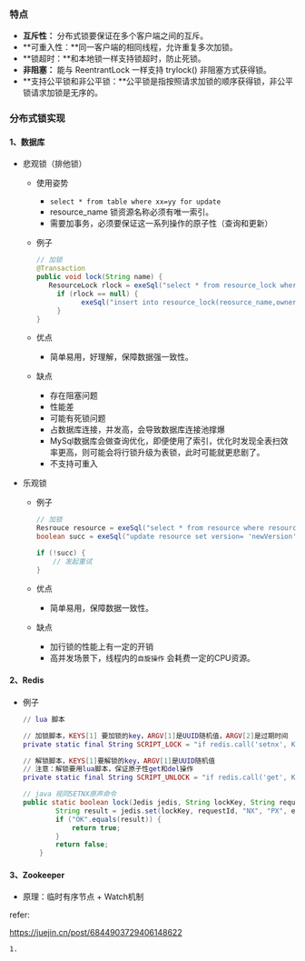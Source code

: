 ### 特点

- **互斥性：** 分布式锁要保证在多个客户端之间的互斥。
- **可重入性：**同一客户端的相同线程，允许重复多次加锁。
- **锁超时：**和本地锁一样支持锁超时，防止死锁。
- **非阻塞：** 能与 ReentrantLock 一样支持 trylock() 非阻塞方式获得锁。
- **支持公平锁和非公平锁：**公平锁是指按照请求加锁的顺序获得锁，非公平锁请求加锁是无序的。



### 分布式锁实现

#### 1、数据库

- 悲观锁（排他锁）
  
  - 使用姿势
    
    - `select * from table where xx=yy for update`
    - resource_name 锁资源名称必须有唯一索引。
    - 需要加事务，必须要保证这一系列操作的原子性（查询和更新）
    
  - 例子
  
    ```java
    // 加锁
    @Transaction
    public void lock(String name) {
       ResourceLock rlock = exeSql("select * from resource_lock where resource_name = name for update");
         if (rlock == null) {
               exeSql("insert into resource_lock(reosurce_name,owner,count) values (name, 'ip',0)");
         }
    }
    ```
  
  - 优点
  
    - 简单易用，好理解，保障数据强一致性。
  
  - 缺点
  
    - 存在阻塞问题
    - 性能差
    - 可能有死锁问题
    - 占数据库连接，并发高，会导致数据库连接池撑爆
    - MySql数据库会做查询优化，即便使用了索引，优化时发现全表扫效率更高，则可能会将行锁升级为表锁，此时可能就更悲剧了。
    - 不支持可重入
  
- 乐观锁

  - 例子

    ```java
    // 加锁
    Resrouce resource = exeSql("select * from resource where resource_name = xxx");
    boolean succ = exeSql("update resource set version= 'newVersion' ... where resource_name = xxx and version = 'oldVersion'");
    
    if (!succ) {
        // 发起重试
    }
    ```

  - 优点

    - 简单易用，保障数据一致性。

  - 缺点

    - 加行锁的性能上有一定的开销
    - 高并发场景下，线程内的`自旋操作` 会耗费一定的CPU资源。

#### 2、Redis

- 例子

  ```lua
  // lua 脚本
  
  // 加锁脚本，KEYS[1] 要加锁的key，ARGV[1]是UUID随机值，ARGV[2]是过期时间
  private static final String SCRIPT_LOCK = "if redis.call('setnx', KEYS[1], ARGV[1]) == 1 then redis.call('pexpire', KEYS[1], ARGV[2]) return 1 else return 0 end";
  
  // 解锁脚本，KEYS[1]要解锁的key，ARGV[1]是UUID随机值
  // 注意：解锁要用lua脚本，保证原子性get和del操作
  private static final String SCRIPT_UNLOCK = "if redis.call('get', KEYS[1]) == ARGV[1] then return redis.call('del', KEYS[1]) else return 0 end";
  ```
  
  ```java
  // java 视同SETNX原声命令
  public static boolean lock(Jedis jedis, String lockKey, String requestId, int expireTime) {
          String result = jedis.set(lockKey, requestId, "NX", "PX", expireTime);
          if ("OK".equals(result)) {
              return true;
          }
          return false;
      }
  ```
  





#### 3、Zookeeper

- 原理：临时有序节点 + Watch机制





refer: 

https://juejin.cn/post/6844903729406148622

```
1.
```

